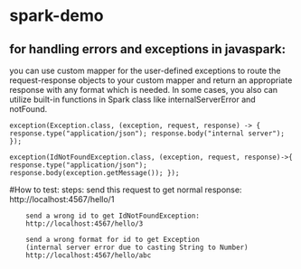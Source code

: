 # spark-demo
## for handling errors and exceptions in javaspark:
 you can use custom mapper for the user-defined exceptions to route the request-response objects to your custom mapper and return an appropriate response with any format which is needed. In some cases, you also can utilize built-in functions in Spark class like internalServerError and notFound.
 
 `exception(Exception.class, (exception, request,
                                                response) -> {
              response.type("application/json");
              response.body("internal server");
          });`
  
  `exception(IdNotFoundException.class, (exception, request, response)->{
              response.type("application/json");
              response.body(exception.getMessage());
          });`

#How to test:
    steps:
        send this request to get normal response:
        http://localhost:4567/hello/1
        
        send a wrong id to get IdNotFoundException:
        http://localhost:4567/hello/3
        
        send a wrong format for id to get Exception
        (internal server error due to casting String to Number)
        http://localhost:4567/hello/abc

